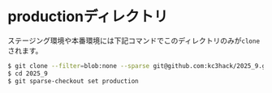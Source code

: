 # productionディレクトリ
ステージング環境や本番環境には下記コマンドでこのディレクトリのみが`clone`されます。

```sh
$ git clone --filter=blob:none --sparse git@github.com:kc3hack/2025_9.git
$ cd 2025_9
$ git sparse-checkout set production
```
